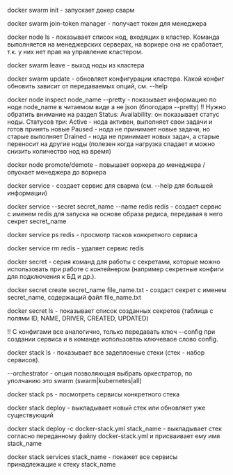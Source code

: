 
docker swarm init - запускает докер сварм

docker swarm join-token manager - получает токен для менеджера

docker node ls - показывает список нод, входящих в кластер. Команда выполняется на менеджерских серверах, на воркере она не сработает, т.к. у них нет прав на управление кластером.

docker swarm leave - выход ноды из кластера

docker swarm update - обновляет конфигурации кластера. Какой конфиг обновить зависит от передаваемых опций, см. --help

docker node inspect node_name --pretty - показывает информацию по ноде node_name в читаемом виде а не json (блогодаря --pretty)
!! Нужно обратить внимание на раздел Status: Availability: он показывает статус ноды.
Статусов три:
Active - нода активен, выполняет свои задачи и готов принять новые
Paused - нода не принимает новые задачи, но старые выполняет
Drained - нода не принимает новых задач, а старые переносит на другие ноды (полезен когда нагрузка спадает и можно снизить количество нод на время)

docker node promote/demote - повышает воркера до менеджера / опускает менеджера до воркера

docker service - создает сервис для сварма (см. --help для большей информации)

docker service --secret secret_name --name redis redis - создает сервис с именем redis для запуска на основе образа редиса, передавая в него секрет secret_name

docker service ps redis - просмотр тасков конкретного сервиса

docker service rm redis - удаляет сервис redis

docker secret - серия команд для работы с секретами, которые можно использовать при работе с контейнером (например секретные конфиги для подключения к БД и др.).

docker secret create secret_name file_name.txt - создаст секрет с именем secret_name, содержащий файл file_name.txt

docker secret ls - показывает список созданных секретов (таблица с полями ID, NAME, DRIVER, CREATED, UPDATED)

!! С конфигами все аналогично, только передавать ключ --config при создании сервиса и в команде использовтаь ключеваое слово config.


docker stack ls - показывает все задеплоеные стеки (стек - набор сервисов).

--orchestrator - опция позволяющая выбрать оркестратор, по уполчанию это swarm (swarm|kubernetes|all)

docker stack ps - посмотреть сервисы конкретного стека

docker stack deploy - выкладывает новый стек или обновляет уже существующий

docker stack deploy -c docker-stack.yml stack_name - выкладывает стек согласно переданному файлу docker-stack.yml и присваивает ему имя stack_name

docker stack services stack_name - покажет все сервисы принадлежащие к стеку stack_name